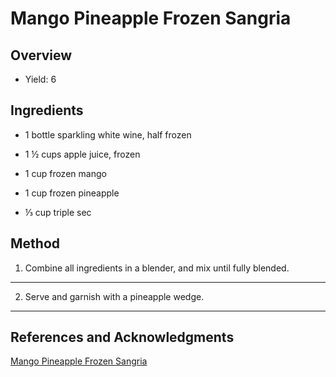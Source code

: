# Mango Pineapple Frozen Sangria

## Overview

- Yield: 6

## Ingredients

- 1 bottle sparkling white wine, half frozen

- 1 ½ cups apple juice, frozen

- 1 cup frozen mango

- 1 cup frozen pineapple

- ⅓ cup triple sec

## Method

1. Combine all ingredients in a blender, and mix until fully blended.
---

2. Serve and garnish with a pineapple wedge.
---

## References and Acknowledgments

[Mango Pineapple Frozen Sangria](https://tasty.co/recipe/mango-pineapple-frozen-sangria)
